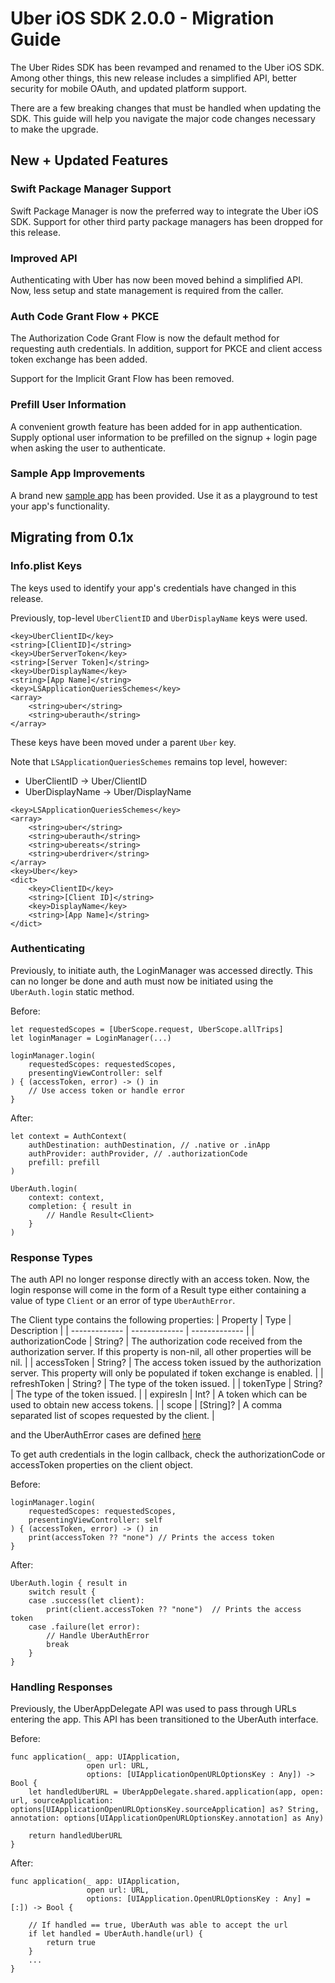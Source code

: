 # Uber iOS SDK 2.0.0 - Migration Guide
The Uber Rides SDK has been revamped and renamed to the Uber iOS SDK. Among other things, this new release includes a simplified API, better security for mobile OAuth, and updated platform support.

There are a few breaking changes that must be handled when updating the SDK. This guide will help you navigate the major code changes necessary to make the upgrade.

## New + Updated Features
### Swift Package Manager Support
Swift Package Manager is now the preferred way to integrate the Uber iOS SDK. Support for other third party package managers has been dropped for this release.

### Improved API
Authenticating with Uber has now been moved behind a simplified API. Now, less setup and state management is required from the caller.

### Auth Code Grant Flow + PKCE
The Authorization Code Grant Flow is now the default method for requesting auth credentials. In addition, support for PKCE and client access token exchange has been added.

Support for the Implicit Grant Flow has been removed.

### Prefill User Information
A convenient growth feature has been added for in app authentication. Supply optional user information to be prefilled on the signup + login page when asking the user to authenticate.

### Sample App Improvements
A brand new [sample app](../examples/UberSDK/README.md) has been provided. Use it as a playground to test your app's functionality.

## Migrating from 0.1x

### Info.plist Keys
The keys used to identify your app's credentials have changed in this release.

Previously, top-level `UberClientID` and `UberDisplayName` keys were used.
```
<key>UberClientID</key>
<string>[ClientID]</string>
<key>UberServerToken</key>
<string>[Server Token]</string>
<key>UberDisplayName</key>
<string>[App Name]</string>
<key>LSApplicationQueriesSchemes</key>
<array>
    <string>uber</string>
    <string>uberauth</string>
</array>
```

These keys have been moved under a parent `Uber` key.


Note that `LSApplicationQueriesSchemes` remains top level, however:

* UberClientID -> Uber/ClientID
* UberDisplayName -> Uber/DisplayName


```
<key>LSApplicationQueriesSchemes</key>
<array>
    <string>uber</string>
    <string>uberauth</string>
    <string>ubereats</string>
    <string>uberdriver</string>
</array>
<key>Uber</key>
<dict>
    <key>ClientID</key>
    <string>[Client ID]</string>
    <key>DisplayName</key>
    <string>[App Name]</string>
</dict>
```


### Authenticating

Previously, to initiate auth, the LoginManager was accessed directly. This can no longer be done and auth must now be initiated using the `UberAuth.login` static method.

Before:
```
let requestedScopes = [UberScope.request, UberScope.allTrips]
let loginManager = LoginManager(...)

loginManager.login(
    requestedScopes: requestedScopes,
    presentingViewController: self
) { (accessToken, error) -> () in
    // Use access token or handle error
}
```

After:
```
let context = AuthContext(
    authDestination: authDestination, // .native or .inApp
    authProvider: authProvider, // .authorizationCode
    prefill: prefill
)

UberAuth.login(
    context: context,
    completion: { result in
        // Handle Result<Client>
    }
)
```

### Response Types
The auth API no longer response directly with an access token. Now, the login response will come in the form of a Result type either containing a value of type `Client` or an error of type `UberAuthError`.

The Client type contains the following properties:
| Property  | Type | Description |
| ------------- | ------------- | ------------- |
| authorizationCode  | String? | The authorization code received from the authorization server. If this property is non-nil, all other properties will be nil. |
| accessToken | String? | The access token issued by the authorization server. This property will only be populated if token exchange is enabled. |
| refreshToken | String? | The type of the token issued. |
| tokenType | String? | The type of the token issued. |
| expiresIn | Int? | A token which can be used to obtain new access tokens. |
| scope | [String]? | A comma separated list of scopes requested by the client. |


and the UberAuthError cases are defined [here](../Sources/UberAuth/Errors/UberAuthError.swift)

To get auth credentials in the login callback, check the authorizationCode or accessToken properties on the client object.

Before:
```
loginManager.login(
    requestedScopes: requestedScopes,
    presentingViewController: self
) { (accessToken, error) -> () in
    print(accessToken ?? "none") // Prints the access token
}
```

After:
```
UberAuth.login { result in
    switch result {
    case .success(let client):
        print(client.accessToken ?? "none")  // Prints the access token
    case .failure(let error):
        // Handle UberAuthError
        break
    }
}
```

### Handling Responses
Previously, the UberAppDelegate API was used to pass through URLs entering the app. This API has been transitioned to the UberAuth interface.

Before:
```
func application(_ app: UIApplication,
                 open url: URL,
                 options: [UIApplicationOpenURLOptionsKey : Any]) -> Bool {
    let handledUberURL = UberAppDelegate.shared.application(app, open: url, sourceApplication: options[UIApplicationOpenURLOptionsKey.sourceApplication] as? String, annotation: options[UIApplicationOpenURLOptionsKey.annotation] as Any)

    return handledUberURL
}
```

After:
```
func application(_ app: UIApplication,
                 open url: URL,
                 options: [UIApplication.OpenURLOptionsKey : Any] = [:]) -> Bool {

    // If handled == true, UberAuth was able to accept the url
    if let handled = UberAuth.handle(url) {
        return true
    }
    ...
}
```
